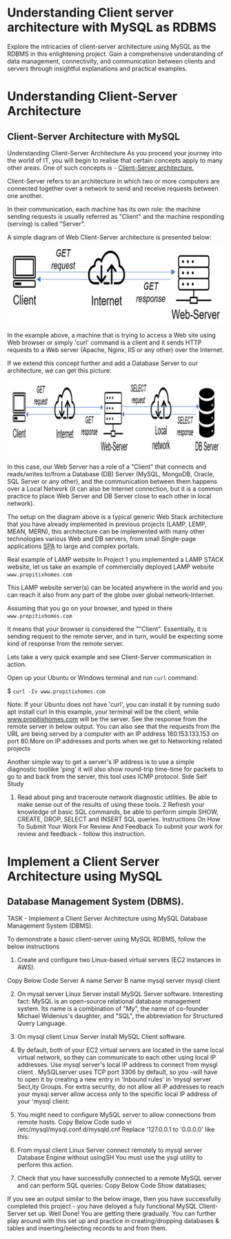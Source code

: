 # Understanding Client server architecture with MySQL as RDBMS

Explore the intricacies of client-server architecture using MySQL as the RDBMS in this enlightening project. Gain a
comprehensive understanding of data management, connectivity, and communication between clients and servers
through insightful explanations and practical examples.

# Understanding Client-Server Architecture
## Client-Server Architecture with MySQL

Understanding Client-Server Architecture
As you proceed your journey into the world of IT, you will begin to realise that certain concepts apply to many other
areas. One of such concepts is - [Client-Server architecture.](https://en.wikipedia.org/wiki/Client%E2%80%93server_model)


Client-Server refers to an architecture in which two or more computers are connected together over a network to send
and receive requests between one another.

In their communication, each machine has its own role: the machine sending requests is usually referred as "Client" and the machine responding (serving) is called "Server".

A simple diagram of Web Client-Server architecture is presented below:

![checks](Client_Server_Images/CS.PNG)


In the example above, a machine that is trying to access a Web site using Web browser or simply 'curl' command is a
client and it sends HTTP requests to a Web server (Apache, Nginx, IIS or any other) over the Internet.

If we extend this concept further and add a Database Server to our architecture, we can get this picture:

![checks](Client_Server_Images/cs2.PNG)

In this case, our Web Server has a role of a "Client" that connects and reads/writes to/from a Database (DB) Server
(MySQL, MongoDB, Oracle, SQL Server or any other), and the communication between them happens over a Local
Network (it can also be Internet connection, but it is a common practice to place Web Server and DB Server close to
each other in local network).

The setup on the diagram above is a typical generic Web Stack architecture that you have already implemented in
previous projects (LAMP, LEMP, MEAN, MERN), this architecture can be implemented with many other technologies
various Web and DB servers, from small Single-page applications [SPA](https://en.wikipedia.org/wiki/Single-page_application) to large and complex portals.

Real example of LAMP website
In Project 1 you implemented a LAMP STACK website, let us take an example of commercially deployed LAMP website
`www.propitixhomes.com`

This LAMP website server(s) can be located anywhere in the world and you can reach it also from any part of the globe
over global network-Internet.

Assuming that you go on your browser, and typed in there `www.propitixhomes.com`


It means that your browser is
considered the ""Client". Essentially, it is sending request to the remote server, and in turn, would be expecting some kind
of response from the remote server.

Lets take a very quick example and see Client-Server communication in action.

Open up your Ubuntu or Windows terminal and run `curl` command:

$ `curl -Iv www.propitixhomes.com`





Note: If your Ubuntu does not have 'curl', you can install it by running sudo apt install curl
In this example, your terminal will be the client, while www.propitixhomes.com will be the server.
See the response from the remote server in below output. You can also see that the requests from the URL are being
served by a computer with an IP address 160.153.133.153 on port 80.More on IP addresses and ports when we get to
Networking related projects









Another simple way to get a server's IP address is to use a simple diagnostic toollike 'ping' it will also show round-trip
time-time for packets to go to and back from the server, this tool uses ICMP protocol.
Side Self Study
1. Read about ping and traceroute network diagnostic utilities. Be able to make sense out of the results of using
these tools.
2
Refresh your knowledge of basic SQL commands, be able to perform simple SHOW, CREATE, DROP, SELECT and
INSERT SQL queries.
Instructions On How To Submit Your Work For Review And Feedback
To submit your work for review and feedback - follow this instruction.

# Implement a Client Server Architecture using MySQL
## Database Management System (DBMS).

TASK - Implement a Client Server Architecture using MySQL Database Management System
(DBMS).

To demonstrate a basic client-server using MySQL RDBMS, follow the below instructions
1. Create and configure two Linux-based virtual servers (EC2 instances in AWS).

Copy Below Code
Server A name
Server B name
mysql server
mysql client

2. On mysal server Linux Server install MySQL Server software.
Interesting fact: MySQL is an open-source relational database management system. Its name is a combination of "My",
the name of co-founder Michael Widenius's daughter, and "SQL", the abbreviation for Structured Query Language.

3. On mysql client Linux Server install MySQL Client software.

4. By default, both of your EC2 virtual servers are located in the same local virtual network, so they can
communicate to each other using local IP addresses. Use mysql server's local IP address to connect from
mysgl client . MySQLserver uses TCP port 3306 by default, so you -will have to open it by creating a new entry
in 'Inbound rules' in 'mysql server Sect,ity Groups. For extra security, do not allow all iP addresses to reach your
mysqi server allow access only to the specific local lP address of your 'mysql client:





5. You might need to configure MySQL server to allow connections from remote hosts.
Copy Below Code
sudo vi /etc/mysql/mysql.conf.d/mysqld.cnf
Replace '127.0.0.1 to '0.0.0.0' like this:



6. From mysal client Linux Server connect remotely to mysql server Database Engine without usingSH
You must use the ysgl utility to perform this action.

7. Check that you have successfully connected to a remote MySQL server and can perform SQL queries:
Copy Below Code
Show databases;


If you see an output similar to the below image, then you have successfully completed this project - you have deloyed a
fuly functional MySQL Client-Server set up. Well Done! You are getting there gradually. You can further play around
with this set up and practice in creating/dropping databases & tables and inserting/selecting records to and from them.





